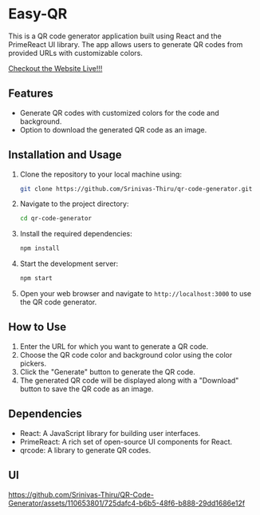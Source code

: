 
# Easy-QR 

This is a QR code generator application built using React and the PrimeReact UI library. The app allows users to generate QR codes from provided URLs with customizable colors.

[Checkout the Website Live!!!](https://qr-code-generator-git-main-srinivas-thiru.vercel.app/)

## Features

- Generate QR codes with customized colors for the code and background.
- Option to download the generated QR code as an image.

## Installation and Usage

1. Clone the repository to your local machine using:

   ```bash
   git clone https://github.com/Srinivas-Thiru/qr-code-generator.git
   ```

2. Navigate to the project directory:

   ```bash
   cd qr-code-generator
   ```

3. Install the required dependencies:

   ```bash
   npm install
   ```

4. Start the development server:

   ```bash
   npm start
   ```

5. Open your web browser and navigate to `http://localhost:3000` to use the QR code generator.

## How to Use

1. Enter the URL for which you want to generate a QR code.
2. Choose the QR code color and background color using the color pickers.
3. Click the "Generate" button to generate the QR code.
4. The generated QR code will be displayed along with a "Download" button to save the QR code as an image.

## Dependencies

- React: A JavaScript library for building user interfaces.
- PrimeReact: A rich set of open-source UI components for React.
- qrcode: A library to generate QR codes.


## UI


https://github.com/Srinivas-Thiru/QR-Code-Generator/assets/110653801/725dafc4-b6b5-48f6-b888-29dd1686e12f


